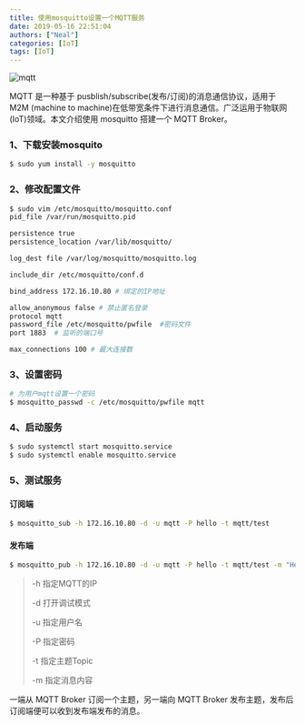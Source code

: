 ```yaml
---
title: 使用mosquitto设置一个MQTT服务
date: 2019-05-16 22:51:04
authors: ["Neal"]
categories: [IoT]
tags: [IoT]
---
```

![mqtt](https://hugoblog-img-1251694304.cos.ap-guangzhou.myqcloud.com/blog/mqtt-linux.png "mqtt")


MQTT 是一种基于 pusblish/subscribe(发布/订阅)的消息通信协议，适用于 M2M (machine to machine)在低带宽条件下进行消息通信。广泛运用于物联网(IoT)领域。本文介绍使用 mosquitto 搭建一个 MQTT Broker。

<!--more-->

### 1、下载安装mosquito

```sh
$ sudo yum install -y mosquitto
```

### 2、修改配置文件

```sh
$ sudo vim /etc/mosquitto/mosquitto.conf
pid_file /var/run/mosquitto.pid

persistence true
persistence_location /var/lib/mosquitto/

log_dest file /var/log/mosquitto/mosquitto.log

include_dir /etc/mosquitto/conf.d

bind_address 172.16.10.80 # 绑定的IP地址

allow_anonymous false # 禁止匿名登录
protocol mqtt
password_file /etc/mosquitto/pwfile  #密码文件
port 1883  # 监听的端口号

max_connections 100 # 最大连接数
```

### 3、设置密码

```sh
# 为用户mqtt设置一个密码
$ mosquitto_passwd -c /etc/mosquitto/pwfile mqtt
```

### 4、启动服务

```sh
$ sudo systemctl start mosquitto.service
$ sudo systemctl enable mosquitto.service
```

### 5、测试服务

#### 订阅端

```sh
$ mosquitto_sub -h 172.16.10.80 -d -u mqtt -P hello -t mqtt/test
```

#### 发布端

```sh
$ mosquitto_pub -h 172.16.10.80 -d -u mqtt -P hello -t mqtt/test -m "Hello!"
```

> -h    指定MQTT的IP
>
> -d    打开调试模式
>
> -u    指定用户名
>
> -P    指定密码
>
> -t     指定主题Topic
>
> -m   指定消息内容

一端从 MQTT Broker 订阅一个主题，另一端向 MQTT Broker 发布主题，发布后订阅端便可以收到发布端发布的消息。
